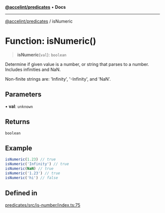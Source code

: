 [**@accelint/predicates**](../README.md) • **Docs**

***

[@accelint/predicates](../README.md) / isNumeric

# Function: isNumeric()

> **isNumeric**(`val`): `boolean`

Determine if given value is a number, or string that parses to a number. Includes infinities and NaN.

Non-finite strings are: 'Infinity', '-Infinity', and 'NaN'.

## Parameters

• **val**: `unknown`

## Returns

`boolean`

## Example

```ts
isNumeric(1.23) // true
isNumeric('Infinity') // true
isNumeric(NaN) // true
isNumeric('1.23') // true
isNumeric('hi') // false
```

## Defined in

[predicates/src/is-number/index.ts:75](https://github.com/gohypergiant/standard-toolkit/blob/7f574e64e57e697a3e2daabb1b78393aca67cb22/packages/predicates/src/is-number/index.ts#L75)
